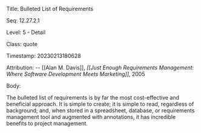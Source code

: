 Title:  Bulleted List of Requirements

Seq:    12.27.2.1

Level:  5 - Detail

Class:  quote

Timestamp: 20230213180628

Attribution: -- [[Alan M. Davis]], *[[Just Enough Requirements Management: Where Software Development Meets Marketing]]*, 2005

Body:

The bulleted list of requirements is by far the most cost-effective and beneficial approach. It is simple to create; it is simple to read, regardless of background; and, when stored in a spreadsheet, database, or requirements management tool and augmented with annotations, it has incredible benefits to project management.


